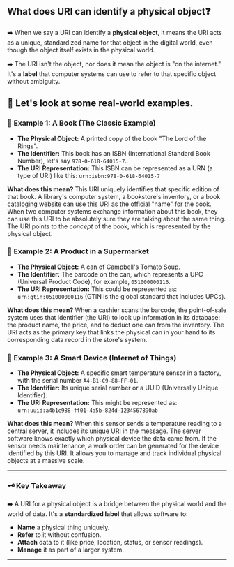 ## What does URI can identify a physical object❓
➡️ When we say a URI can identify a **physical object**, it means the URI acts as a unique, standardized name for that object in the digital world, even though the object itself exists in the physical world.

➡️ The URI isn't the object, nor does it mean the object is "on the internet." It's a **label** that computer systems can use to refer to that specific object without ambiguity.

## 👀 Let's look at some real-world examples.

### 📌 Example 1: A Book (The Classic Example)

*   **The Physical Object:** A printed copy of the book "The Lord of the Rings".
*   **The Identifier:** This book has an ISBN (International Standard Book Number), let's say `978-0-618-64015-7`.
*   **The URI Representation:** This ISBN can be represented as a URN (a type of URI) like this:
    `urn:isbn:978-0-618-64015-7`

**What does this mean?**
This URI uniquely identifies that specific edition of that book. A library's computer system, a bookstore's inventory, or a book cataloging website can use this URI as the official "name" for the book. When two computer systems exchange information about this book, they can use this URI to be absolutely sure they are talking about the same thing. The URI points to the *concept* of the book, which is represented by the physical object.

### 📌 Example 2: A Product in a Supermarket

*   **The Physical Object:** A can of Campbell's Tomato Soup.
*   **The Identifier:** The barcode on the can, which represents a UPC (Universal Product Code), for example, `051000000116`.
*   **The URI Representation:** This could be represented as:
    `urn:gtin:051000000116` (GTIN is the global standard that includes UPCs).

**What does this mean?**
When a cashier scans the barcode, the point-of-sale system uses that identifier (the URI) to look up information in its database: the product name, the price, and to deduct one can from the inventory. The URI acts as the primary key that links the physical can in your hand to its corresponding data record in the store's system.

### 📌 Example 3: A Smart Device (Internet of Things)

*   **The Physical Object:** A specific smart temperature sensor in a factory, with the serial number `A4-B1-C9-88-FF-01`.
*   **The Identifier:** Its unique serial number or a UUID (Universally Unique Identifier).
*   **The URI Representation:** This might be represented as:
    `urn:uuid:a4b1c988-ff01-4a5b-824d-1234567890ab`

**What does this mean?**
When this sensor sends a temperature reading to a central server, it includes its unique URI in the message. The server software knows exactly which physical device the data came from. If the sensor needs maintenance, a work order can be generated for the device identified by this URI. It allows you to manage and track individual physical objects at a massive scale.

---

### 🗝️ Key Takeaway
➡️ A URI for a physical object is a bridge between the physical world and the world of data. It's a **standardized label** that allows software to:

*   **Name** a physical thing uniquely.
*   **Refer** to it without confusion.
*   **Attach** data to it (like price, location, status, or sensor readings).
*   **Manage** it as part of a larger system.

***